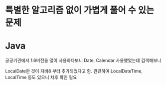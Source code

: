 # 특별한 알고리즘 없이 가볍게 풀어 수 있는 문제

# Java

공공기관에서 1.6버전을 많이 사용하다보니 Date, Calendar 사용했었는데 검색해보니

LocalDate란 것이 자바8 부터 추가되었다고 함. 관련하여 LocalDateTime, LocalTime 등도 있으니 차후 확인 필요
